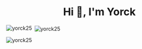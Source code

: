 <h1 align="center">Hi 👋, I'm Yorck</h1>

<p><img align="left" src="https://github-readme-stats.vercel.app/api/top-langs?username=yorck25&show_icons=true&locale=en&layout=compact" alt="yorck25" /></p>

<p>&nbsp;<img align="center" src="https://github-readme-stats.vercel.app/api?username=yorck25&show_icons=true&locale=en" alt="yorck25" /></p>

<p><img align="center" src="https://github-readme-streak-stats.herokuapp.com/?user=yorck25&" alt="yorck25" /></p>
